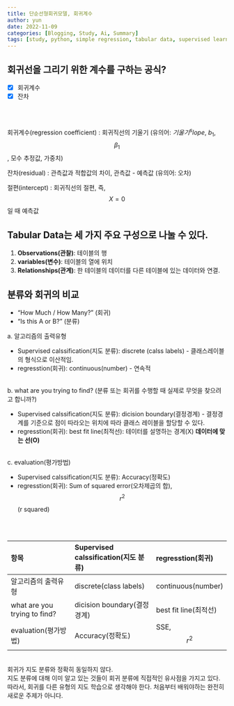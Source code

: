 ```yaml
---
title: 단순선형회귀모델, 회귀계수
author: yun
date: 2022-11-09
categories: [Blogging, Study, Ai, Summary]
tags: [study, python, simple regression, tabular data, supervised learning, regression, classification]
---
```


## 회귀선을 그리기 위한 계수를 구하는 공식?

- [x] 회귀계수
- [x] 잔차

<br/>
<br/>

회귀계수(regression coefficient)
  : 회귀직선의 기울기 (유의어: $기울기^slope$, $b_1$, $$\beta_1$$, 모수 추정값, 가중치) <br/>

잔차(residual)
  : 관측값과 적합값의 차이, 관측값 - 예측값 (유의어: 오차)
  
절편(intercept)
  : 회귀직선의 절편, 즉, $$X = 0$$일 때 예측값  


## Tabular Data는 세 가지 주요 구성으로 나눌 수 있다.
1. **Observations(관찰)**:  테이블의 행
2. **variables(변수)**: 테이블의 열에 위치
3. **Relationships(관계)**: 한 테이블의 데이터를 다른 테이블에 있는 데이터와 연결. 


## 분류와 회귀의 비교
* “How Much / How Many?” (회귀)
* “Is this A or B?” (분류) <br/>

a. 알고리즘의 출력유형
* Supervised calssification(지도 분류): discrete (calss labels) - 클래스레이블의 형식으로 이산적임.
* regresstion(회귀): continuous(number) - 연속적 <br/><br/>

b. what are you trying to find? (분류 또는 회귀를 수행할 때 실제로 무엇을 찾으려고 합니까?)
* Supervised calssification(지도 분류): dicision boundary(결정경계) - 결정경계를 기준으로 점이 따라오는 위치에 따라 클래스 레이블을 할당할 수 있다.
* regresstion(회귀): best fit line(최적선): 테이터를 설명하는 경계(X) **데이터에 맞는 선(O)** <br/><br/>

c. evaluation(평가방법)
* Supervised calssification(지도 분류): Accuracy(정확도)
* regresstion(회귀): Sum of squared error(오차제곱의 합), $$ r^2 $$ (r squared)

<br/>
<br/>


| 항목                          | Supervised calssification(지도 분류) | regresstion(회귀)    |
|:-----------------------------|:-----------------------------------|:--------------------|
| 알고리즘의 출력유형               | discrete(class labels)             | continuous(number)  |
| what are you trying to find? | dicision boundary(결정경계)          | best fit line(최적선) |
| evaluation(평가방법)           | Accuracy(정확도)                     | SSE, $$r^2$$        |


<br/>
회귀가 지도 분류와 정확히 동일하지 않다. <br/>
지도 분류에 대해 이미 알고 있는 것들이 회귀 분류에 직접적인 유사점을 가지고 있다. <br/>
따라서, 회귀를 다른 유형의 지도 학습으로 생각해야 한다. 처음부터 배워야하는 완전히 새로운 주제가 아니다.
